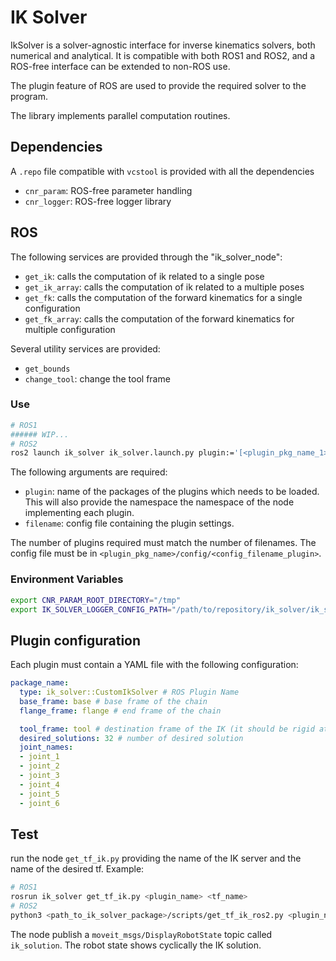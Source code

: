 # IK Solver

IkSolver is a solver-agnostic interface for inverse kinematics solvers, both numerical and analytical. It is compatible with both ROS1 and ROS2, and a ROS-free interface can be extended to non-ROS use.

The plugin feature of ROS are used to provide the required solver to the program.

The library implements parallel computation routines.

## Dependencies

A `.repo` file compatible with `vcstool` is provided with all the dependencies

- `cnr_param`: ROS-free parameter handling
- `cnr_logger`: ROS-free logger library

## ROS

The following services are provided through the "ik_solver_node":

- `get_ik`: calls the computation of ik related to a single pose
- `get_ik_array`: calls the computation of ik related to a multiple poses
- `get_fk`: calls the computation of the forward kinematics for a single configuration
- `get_fk_array`: calls the computation of the forward kinematics for multiple configuration

Several utility services are provided:

- `get_bounds`
- `change_tool`: change the tool frame

### Use

```bash
# ROS1
###### WIP...
# ROS2
ros2 launch ik_solver ik_solver.launch.py plugin:='[<plugin_pkg_name_1>, <plugin_pkg_name_2>, ...]' filename:='[<config_filename_plugin_1>, <config_filename_plugin_2>, ...]'
```

The following arguments are required:

- `plugin`: name of the packages of the plugins which needs to be loaded. This will also provide the namespace the namespace of the node implementing each plugin.
- `filename`: config file containing the plugin settings.

The number of plugins required must match the number of filenames. The config file must be in `<plugin_pkg_name>/config/<config_filename_plugin>`.


### Environment Variables
```bash
export CNR_PARAM_ROOT_DIRECTORY="/tmp"
export IK_SOLVER_LOGGER_CONFIG_PATH="/path/to/repository/ik_solver/ik_solver/config/default_logger.yaml"
```

## Plugin configuration

Each plugin must contain a YAML file with the following configuration:

```yaml
package_name:
  type: ik_solver::CustomIkSolver # ROS Plugin Name
  base_frame: base # base frame of the chain
  flange_frame: flange # end frame of the chain

  tool_frame: tool # destination frame of the IK (it should be rigid attached to flange_frame)
  desired_solutions: 32 # number of desired solution
  joint_names:
  - joint_1
  - joint_2
  - joint_3
  - joint_4
  - joint_5
  - joint_6
```

## Test
run the node `get_tf_ik.py` providing the name of the IK server and the name of the desired tf. Example:
```bash
# ROS1
rosrun ik_solver get_tf_ik.py <plugin_name> <tf_name>
# ROS2
python3 <path_to_ik_solver_package>/scripts/get_tf_ik_ros2.py <plugin_name> <tf_name>
```
The node publish a `moveit_msgs/DisplayRobotState` topic called `ik_solution`. The robot state shows cyclically the IK solution.
